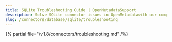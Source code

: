 ```yaml
---
title: SQLite Troubleshooting Guide | OpenMetadataSupport
description: Solve SQLite connector issues in OpenMetadatawith our comprehensive troubleshooting guide. Fix connection errors, resolve common problems & optimize performance.
slug: /connectors/database/sqlite/troubleshooting
---
```


{% partial file="/v1.8/connectors/troubleshooting.md" /%}
